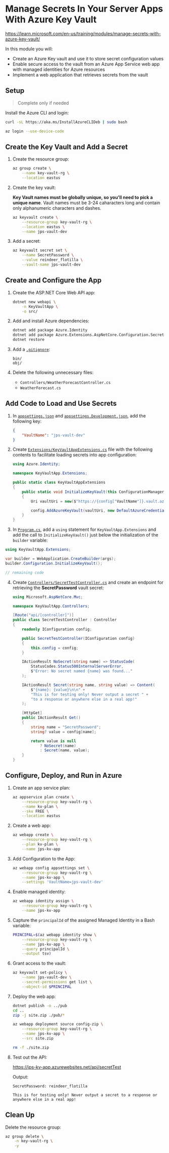 # Manage Secrets In Your Server Apps With Azure Key Vault

https://learn.microsoft.com/en-us/training/modules/manage-secrets-with-azure-key-vault/

In this module you will:

* Create an Azure Key vault and use it to store secret configuration values
* Enable secure access to the vault from an Azure App Service web app with managed identities for Azure resources
* Implement a web application that retrieves secrets from the vault

## Setup

> Complete only if needed

Install the Azure CLI and login:

```bash
curl -sL https://aka.ms/InstallAzureCLIDeb | sudo bash

az login --use-device-code
```

## Create the Key Vault and Add a Secret

1. Create the resource group:

    ```bash
    az group create \
        --name key-vault-rg \
        --location eastus
    ```

2. Create the key vault:

    **Key Vault names must be globally unique, so you'll need to pick a unique name**. Vault names must be 3-24 caharacters long and contain only alphanumeric characters and dashes.

    ```bash
    az keyvault create \
        --resource-group key-vault-rg \
        --location eastus \
        --name jps-vault-dev
    ```

3. Add a secret:

    ```bash
    az keyvault secret set \
        --name SecretPassword \
        --value reindeer_flotilla \
        --vault-name jps-vault-dev
    ```

## Create and Configure the App

1. Create the ASP.NET Core Web API app:

    ```bash
    dotnet new webapi \
        -n KeyVaultApp \
        -o src/
    ```

2. Add and install Azure dependencies:

    ```bash
    dotnet add package Azure.Identity
    dotnet add package Azure.Extensions.AspNetCore.Configuration.Secrets
    dotnet restore
    ```

3. Add a [`.gitignore`](./src/.gitignore):

    ```.gitignore
    bin/
    obj/
    ```

4. Delete the following unnecessary files:

    * `Controllers/WeatherForecastController.cs`
    * `WeatherForecast.cs`

## Add Code to Load and Use Secrets

1. In [`appsettings.json`](./src/appsettings.json) and [`appsettings.Development.json`](./src/appsettings.Development.json), add the following key:

    ```json
    {
        "VaultName": "jps-vault-dev"
    }
    ```

2. Create [`Extensions/KeyVaultAppExtensions.cs`](./src/Extensions/KeyVaultAppExtensions.cs) file with the following contents to facilitate loading secrets into app configuration:

    ```cs
    using Azure.Identity;

    namespace KeyVaultApp.Extensions;

    public static class KeyVaultAppExtensions
    {
        public static void InitializeKeyVault(this ConfigurationManager config)
        {
            Uri vaultUri = new($"https://{config["VaultName"]}.vault.azure.net/");

            config.AddAzureKeyVault(vaultUri, new DefaultAzureCredential());
        }
    }
    ```

3. In [`Program.cs`](./src/Program.cs), add a `using` statement for `KeyVaultApp.Extensions` and add the call to `InitializeKeyVault()` just below the initialization of the `builder` variable:

```cs
using KeyVaultApp.Extensions;

var builder = WebApplication.CreateBuilder(args);
builder.Configuration.InitializeKeyVault();

// remaining code
```

4. Create [`Controllers/SecretTestController.cs`](./src/Controllers/SecretTestController.cs) and create an endpoint for retrieving the **SecretPassword** vault secret:

    ```cs
    using Microsoft.AspNetCore.Mvc;

    namespace KeyVaultApp.Controllers;

    [Route("api/[controller]")]
    public class SecretTestController : Controller
    {
        readonly IConfiguration config;

        public SecretTestController(IConfiguration config)
        {
            this.config = config;
        }

        IActionResult NoSecret(string name) => StatusCode(
            StatusCodes.Status500InternalServerError,
            $"Error: No secret named {name} was found..."
        );

        IActionResult Secret(string name, string value) => Content(
            $"{name}: {value}\n\n" +
            "This is for testing only! Never output a secret " +
            "to a response or anywhere else in a real app!"
        );

        [HttpGet]
        public IActionResult Get()
        {
            string name = "SecretPassword";
            string? value = config[name];

            return value is null
                ? NoSecret(name)
                : Secret(name, value);
        }
    }
    ```

## Configure, Deploy, and Run in Azure

1. Create an app service plan:

    ```bash
    az appservice plan create \
        --resource-group key-vault-rg \
        --name kv-plan \
        --sku FREE \
        --location eastus
    ```

2. Create a web app:

    ```bash
    az webapp create \
        --resource-group key-vault-rg \
        --plan kv-plan \
        --name jps-kv-app
    ```

3. Add Configuration to the App:

    ```bash
    az webapp config appsettings set \
        --resource-group key-vault-rg \
        --name jps-kv-app \
        --settings 'VaultName=jps-vault-dev'
    ```

4. Enable managed identity:

    ```bash
    az webapp identity assign \
        --resource-group key-vault-rg \
        --name jps-kv-app
    ```

5. Capture the `principalId` of the assigned Managed Identity in a Bash variable:

    ```bash
    PRINCIPAL=$(az webapp identity show \
        --resource-group key-vault-rg \
        --name jps-kv-app \
        --query principalId \
        --output tsv)
    ```

6. Grant access to the vault:

    ```bash
    az keyvault set-policy \
        --name jps-vault-dev \
        --secret-permissions get list \
        --object-id $PRINCIPAL
    ```

7. Deploy the web app:

    ```bash
    dotnet publish -o ../pub
    cd ..
    zip -j site.zip ./pub/*

    az webapp deployment source config-zip \
        --resource-group key-vault-rg \
        --name jps-kv-app \
        --src site.zip

    rm -f ./site.zip
    ```

8. Test out the API:

    https://jps-kv-app.azurewebsites.net/api/secretTest

    Output:

    ```
    SecretPassword: reindeer_flotilla

    This is for testing only! Never output a secret to a response or anywhere else in a real app!
    ```

## Clean Up

Delete the resource group:

```bash
az group delete \
    -n key-vault-rg \
    -y
```